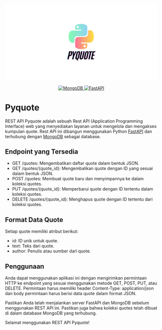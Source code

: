 <img src="pyquote.png" alt="pyquote"/>
<p align="center">
<a href="https://mongodb.com" target="_blank">
<img src="https://img.shields.io/badge/MongoDB-%234ea94b.svg?style=for-the-badge&logo=mongodb&logoColor=white" alt="MongoDB"/>
</a>
<a href="https://fastapi.tiangolo.com/" target="_blank">
<img src="https://img.shields.io/badge/FastAPI-005571?style=for-the-badge&logo=fastapi" alt="FastAPI"/>
</a>
</p>

# Pyquote

REST API Pyquote adalah sebuah Rest API (Application Programming Interface) web yang menyediakan layanan untuk mengelola dan mengakses kumpulan quote. Rest API ini dibangun menggunakan Python [FastAPI](https://fastapi.tiangolo.com) dan terhubung dengan [MongoDB](https://www.mongodb.com) sebagai database.

## Endpoint yang Tersedia

- GET /quotes: Mengembalikan daftar quote dalam bentuk JSON.
- GET /quotes/{quote_id}: Mengembalikan quote dengan ID yang sesuai dalam bentuk JSON.
- POST /quotes: Membuat quote baru dan menyimpannya ke dalam koleksi quotes.
- PUT /quotes/{quote_id}: Memperbarui quote dengan ID tertentu dalam koleksi quotes.
- DELETE /quotes/{quote_id}: Menghapus quote dengan ID tertentu dari koleksi quotes.

## Format Data Quote

Setiap quote memiliki atribut berikut:

- id: ID unik untuk quote.
- text: Teks dari quote.
- author: Penulis atau sumber dari quote.

## Penggunaan

Anda dapat menggunakan aplikasi ini dengan mengirimkan permintaan HTTP ke endpoint yang sesuai menggunakan metode GET, POST, PUT, atau DELETE. Permintaan harus memiliki header Content-Type: application/json dan body permintaan harus berisi data quote dalam format JSON.

Pastikan Anda telah menjalankan server FastAPI dan MongoDB sebelum menggunakan REST API ini. Pastikan juga bahwa koleksi quotes telah dibuat di dalam database MongoDB yang terhubung.

Selamat menggunakan REST API Pyquote!
